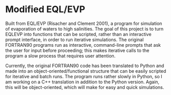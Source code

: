 # Modified EQL/EVP
Built from EQL/EVP (Risacher and Clement 2001), a program for simulation of evaporation of waters to high salinities. The goal of this project is to turn EQLEVP into functions that can be scripted, rather than an interactive prompt interface, in order to run iterative simulations. The original FORTRAN90 programs run as interactive, command-line prompts that ask the user for input before proceeding; this makes iterative calls to the program a slow process that requires user attention.

Currently, the original FORTRAN90 code has been translated to Python and made into an object-oriented/functional structure that can be easily scripted for iterative and batch runs. The program runs rather slowly in Python, so I am working on a C++ translation in addition to the Python version. Again, this will be object-oriented, which will make for easy and quick simulations.
